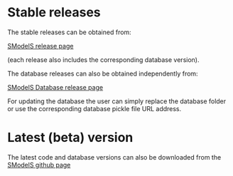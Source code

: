# Stable releases

The stable releases can be obtained from:

  [SModelS release page](https://github.com/SModelS/smodels/releases)

(each release also includes the corresponding database version).

The database releases can also be obtained independently from:

  [SModelS Database release page](https://github.com/SModelS/smodels-database-release/releases)

For updating the database the user can simply replace the database folder or use the corresponding database pickle file URL address.

# Latest (beta) version

The latest code and database versions can also be downloaded from the [SModelS github page](https://github.com/SModelS/smodels)
